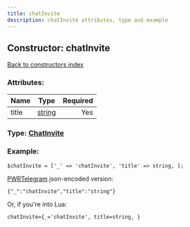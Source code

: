 ```yaml
---
title: chatInvite
description: chatInvite attributes, type and example
---
```

## Constructor: chatInvite  
[Back to constructors index](index.md)



### Attributes:

| Name     |    Type       | Required |
|----------|:-------------:|---------:|
|title|[string](../types/string.md) | Yes|



### Type: [ChatInvite](../types/ChatInvite.md)


### Example:

```
$chatInvite = ['_' => 'chatInvite', 'title' => string, ];
```  

[PWRTelegram](https://pwrtelegram.xyz) json-encoded version:

```
{"_":"chatInvite","title":"string"}
```


Or, if you're into Lua:  


```
chatInvite={_='chatInvite', title=string, }

```


